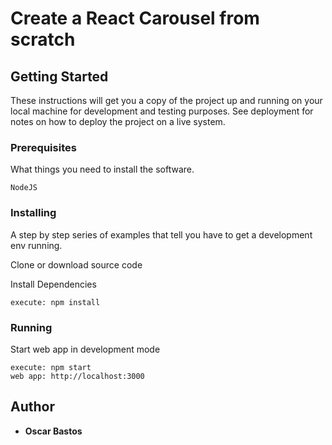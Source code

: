 # Create a React Carousel from scratch

## Getting Started

These instructions will get you a copy of the project up and running on your local machine for development and testing purposes. See deployment for notes on how to deploy the project on a live system.

### Prerequisites

What things you need to install the software.

```
NodeJS
```

### Installing

A step by step series of examples that tell you have to get a development env running.

Clone or download source code

Install Dependencies

```
execute: npm install
```

### Running

Start web app in development mode

```
execute: npm start
web app: http://localhost:3000
```

## Author

- **Oscar Bastos**
